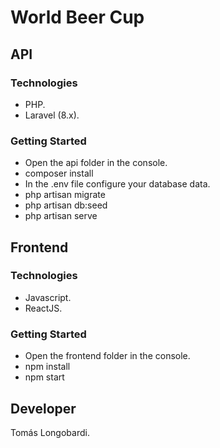 # World Beer Cup


## API

### Technologies

- PHP.
- Laravel (8.x).

### Getting Started

- Open the api folder in the console.
- composer install
- In the .env file configure your database data. 
- php artisan migrate
- php artisan db:seed
- php artisan serve


## Frontend

### Technologies

- Javascript.
- ReactJS.

### Getting Started

- Open the frontend folder in the console.
- npm install
- npm start


## Developer

Tomás Longobardi.
